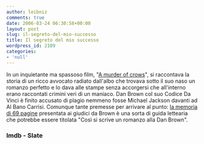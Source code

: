 ```yaml
---
author: leibniz
comments: true
date: 2006-03-24 06:30:58+00:00
layout: post
slug: il-segreto-del-mio-successo
title: Il segreto del mio successo
wordpress_id: 2109
categories:
- 'null'
---
```


In un inquietante ma spassoso film, "[A murder of crows](http://www.imdb.com/title/tt0133985/?fr=c2l0ZT1kZnx0dD0xfGZiPXV8cG49MHxrdz0xfHNvdXJjZWlkPW1vemlsbGEtc2VhcmNofHE9bXVyZGVyIG9mIGNyb3dlc3xmdD0xfG14PTIwfGxtPTUwMHxjbz0xfGh0bWw9MXxubT0x;fc=1;ft=20;fm=1)", si raccontava la storia di un ricco avvocato radiato dall'albo che trovava sotto il suo naso un romanzo perfetto e lo dava alle stampe senza accorgersi che all'interno erano raccontati crimini veri di un maniaco. Dan Brown col suo Codice Da Vinci è finito accusato di plagio nemmeno fosse Michael Jackson davanti ad Al Bano Carrisi. Comunque tante premesse per arrivare al punto: [la memoria di 69 pagine](http://www.slate.com/id/2138483/nav/tap1/) presentata ai giudici da Brown è una sorta di guida lettearia che potrebbe essere titolata "Così si scrive un romanzo alla Dan Brown".


### Imdb - Slate
